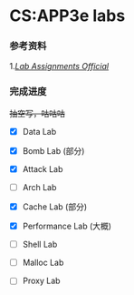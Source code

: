 # CS:APP3e labs

### 参考资料

1.[_Lab Assignments Official_](http://csapp.cs.cmu.edu/3e/labs.html)



### 完成进度

~~抽空写，咕咕咕~~

- [x] Data Lab 

- [x] Bomb Lab (部分)
- [x] Attack Lab
- [ ] Arch Lab
- [x] Cache Lab (部分)
- [x] Performance Lab (大概)
- [ ] Shell Lab
- [ ] Malloc Lab
- [ ] Proxy Lab
